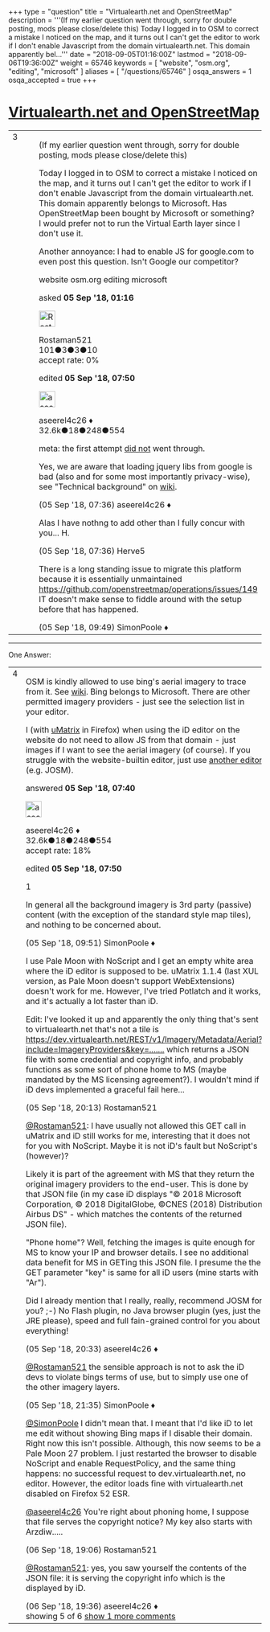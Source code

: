 +++
type = "question"
title = "Virtualearth.net and OpenStreetMap"
description = '''(If my earlier question went through, sorry for double posting, mods please close/delete this) Today I logged in to OSM to correct a mistake I noticed on the map, and it turns out I can&#x27;t get the editor to work if I don&#x27;t enable Javascript from the domain virtualearth.net. This domain apparently bel...'''
date = "2018-09-05T01:16:00Z"
lastmod = "2018-09-06T19:36:00Z"
weight = 65746
keywords = [ "website", "osm.org", "editing", "microsoft" ]
aliases = [ "/questions/65746" ]
osqa_answers = 1
osqa_accepted = true
+++

<div class="headNormal">

# [Virtualearth.net and OpenStreetMap](/questions/65746/virtualearthnet-and-openstreetmap)

</div>

<div id="main-body">

<div id="askform">

<table id="question-table" style="width:100%;">
<colgroup>
<col style="width: 50%" />
<col style="width: 50%" />
</colgroup>
<tbody>
<tr>
<td style="width: 30px; vertical-align: top"><div class="vote-buttons">
<span id="post-65746-upvote" class="ajax-command post-vote up" rel="nofollow" title="I like this post (click again to cancel)"> </span>
<div id="post-65746-score" class="post-score" title="current number of votes">
3
</div>
<span id="post-65746-downvote" class="ajax-command post-vote down" rel="nofollow" title="I dont like this post (click again to cancel)"> </span> <span id="favorite-mark" class="ajax-command favorite-mark" rel="nofollow" title="mark/unmark this question as favorite (click again to cancel)"> </span>
<div id="favorite-count" class="favorite-count">
&#10;</div>
</div></td>
<td><div id="item-right">
<div class="question-body">
<p>(If my earlier question went through, sorry for double posting, mods please close/delete this)</p>
<p>Today I logged in to OSM to correct a mistake I noticed on the map, and it turns out I can't get the editor to work if I don't enable Javascript from the domain virtualearth.net. This domain apparently belongs to Microsoft. Has OpenStreetMap been bought by Microsoft or something? I would prefer not to run the Virtual Earth layer since I don't use it.</p>
<p><span class="small">Another annoyance: I had to enable JS for google.com to even post this question. Isn't Google our competitor?</span></p>
</div>
<div id="question-tags" class="tags-container tags">
<span class="post-tag tag-link-website" rel="tag" title="see questions tagged &#39;website&#39;">website</span> <span class="post-tag tag-link-osm.org" rel="tag" title="see questions tagged &#39;osm.org&#39;">osm.org</span> <span class="post-tag tag-link-editing" rel="tag" title="see questions tagged &#39;editing&#39;">editing</span> <span class="post-tag tag-link-microsoft" rel="tag" title="see questions tagged &#39;microsoft&#39;">microsoft</span>
</div>
<div id="question-controls" class="post-controls">
&#10;</div>
<div class="post-update-info-container">
<div class="post-update-info post-update-info-user">
<p>asked <strong>05 Sep '18, 01:16</strong></p>
<img src="https://secure.gravatar.com/avatar/a453d00f929ef39c930dd8a7aa8bc41b?s=32&amp;d=identicon&amp;r=g" class="gravatar" width="32" height="32" alt="Rostaman521&#39;s gravatar image" />
<p><span>Rostaman521</span><br />
<span class="score" title="101 reputation points">101</span><span title="3 badges"><span class="badge1">●</span><span class="badgecount">3</span></span><span title="3 badges"><span class="silver">●</span><span class="badgecount">3</span></span><span title="10 badges"><span class="bronze">●</span><span class="badgecount">10</span></span><br />
<span class="accept_rate" title="Rate of the user&#39;s accepted answers">accept rate:</span> <span title="Rostaman521 has no accepted answers">0%</span></p>
</div>
<div class="post-update-info post-update-info-edited">
<p><span> edited <strong>05 Sep '18, 07:50</strong> </span></p>
<img src="https://secure.gravatar.com/avatar/66f0dc05b44574e3894be07b0b37cf37?s=32&amp;d=identicon&amp;r=g" class="gravatar" width="32" height="32" alt="aseerel4c26&#39;s gravatar image" />
<p><span>aseerel4c26 ♦</span><br />
<span class="score" title="32615 reputation points"><span>32.6k</span></span><span title="18 badges"><span class="badge1">●</span><span class="badgecount">18</span></span><span title="248 badges"><span class="silver">●</span><span class="badgecount">248</span></span><span title="554 badges"><span class="bronze">●</span><span class="badgecount">554</span></span></p>
</div>
</div>
<div id="comments-container-65746" class="comments-container">
<span id="65749"></span>
<div id="comment-65749" class="comment">
<div id="post-65749-score" class="comment-score">
&#10;</div>
<div class="comment-text">
<p>meta: the first attempt <a href="https://help.openstreetmap.org/users/15628/rostaman521/recent/">did not</a> went through.</p>
<p>Yes, we are aware that loading jquery libs from google is bad (also and for some most importantly privacy-wise), see "Technical background" on <a href="https://wiki.openstreetmap.org/wiki/Help.openstreetmap.org">wiki</a>.</p>
</div>
<div id="comment-65749-info" class="comment-info">
<span class="comment-age">(05 Sep '18, 07:36)</span> <span class="comment-user userinfo">aseerel4c26 ♦</span>
</div>
</div>
<span id="65750"></span>
<div id="comment-65750" class="comment">
<div id="post-65750-score" class="comment-score">
&#10;</div>
<div class="comment-text">
<p>Alas I have nothng to add other than I fully concur with you... H.</p>
</div>
<div id="comment-65750-info" class="comment-info">
<span class="comment-age">(05 Sep '18, 07:36)</span> <span class="comment-user userinfo">Herve5</span>
</div>
</div>
<span id="65753"></span>
<div id="comment-65753" class="comment">
<div id="post-65753-score" class="comment-score">
&#10;</div>
<div class="comment-text">
<p>There is a long standing issue to migrate this platform because it is essentially unmaintained <a href="https://github.com/openstreetmap/operations/issues/149">https://github.com/openstreetmap/operations/issues/149</a> IT doesn't make sense to fiddle around with the setup before that has happened.</p>
</div>
<div id="comment-65753-info" class="comment-info">
<span class="comment-age">(05 Sep '18, 09:49)</span> <span class="comment-user userinfo">SimonPoole ♦</span>
</div>
</div>
</div>
<div id="comment-tools-65746" class="comment-tools">
&#10;</div>
<div class="clear">
&#10;</div>
<div id="comment-65746-form-container" class="comment-form-container">
&#10;</div>
<div class="clear">
&#10;</div>
</div></td>
</tr>
</tbody>
</table>

------------------------------------------------------------------------

<div class="tabBar">

<span id="sort-top"></span>

<div class="headQuestions">

One Answer:

</div>

</div>

<span id="65751"></span>

<div id="answer-container-65751" class="answer accepted-answer">

<table style="width:100%;">
<colgroup>
<col style="width: 50%" />
<col style="width: 50%" />
</colgroup>
<tbody>
<tr>
<td style="width: 30px; vertical-align: top"><div class="vote-buttons">
<span id="post-65751-upvote" class="ajax-command post-vote up" rel="nofollow" title="I like this post (click again to cancel)"> </span>
<div id="post-65751-score" class="post-score" title="current number of votes">
4
</div>
<span id="post-65751-downvote" class="ajax-command post-vote down" rel="nofollow" title="I dont like this post (click again to cancel)"> </span> <span class="accept-answer on" rel="nofollow" title="Rostaman521 has selected this answer as the correct answer"> </span>
</div></td>
<td><div class="item-right">
<div class="answer-body">
<p>OSM is kindly allowed to use bing's aerial imagery to trace from it. See <a href="https://wiki.openstreetmap.org/Bing_Aerial_Imagery">wiki</a>. Bing belongs to Microsoft. There are other permitted imagery providers - just see the selection list in your editor.</p>
<p>I (with <a href="https://github.com/gorhill/uMatrix">uMatrix</a> in Firefox) when using the iD editor on the website do not need to allow JS from that domain - just images if I want to see the aerial imagery (of course). If you struggle with the website-builtin editor, just use <a href="https://wiki.openstreetmap.org/wiki/Editors">another editor</a> (e.g. JOSM).</p>
</div>
<div class="answer-controls post-controls">
&#10;</div>
<div class="post-update-info-container">
<div class="post-update-info post-update-info-user">
<p>answered <strong>05 Sep '18, 07:40</strong></p>
<img src="https://secure.gravatar.com/avatar/66f0dc05b44574e3894be07b0b37cf37?s=32&amp;d=identicon&amp;r=g" class="gravatar" width="32" height="32" alt="aseerel4c26&#39;s gravatar image" />
<p><span>aseerel4c26 ♦</span><br />
<span class="score" title="32615 reputation points"><span>32.6k</span></span><span title="18 badges"><span class="badge1">●</span><span class="badgecount">18</span></span><span title="248 badges"><span class="silver">●</span><span class="badgecount">248</span></span><span title="554 badges"><span class="bronze">●</span><span class="badgecount">554</span></span><br />
<span class="accept_rate" title="Rate of the user&#39;s accepted answers">accept rate:</span> <span title="aseerel4c26 has 169 accepted answers">18%</span></p>
</div>
<div class="post-update-info post-update-info-edited">
<p><span> edited <strong>05 Sep '18, 07:50</strong> </span></p>
</div>
</div>
<div id="comments-container-65751" class="comments-container">
<span id="65754"></span>
<div id="comment-65754" class="comment">
<div id="post-65754-score" class="comment-score">
1
</div>
<div class="comment-text">
<p>In general all the background imagery is 3rd party (passive) content (with the exception of the standard style map tiles), and nothing to be concerned about.</p>
</div>
<div id="comment-65754-info" class="comment-info">
<span class="comment-age">(05 Sep '18, 09:51)</span> <span class="comment-user userinfo">SimonPoole ♦</span>
</div>
</div>
<span id="65768"></span>
<div id="comment-65768" class="comment">
<div id="post-65768-score" class="comment-score">
&#10;</div>
<div class="comment-text">
<p>I use Pale Moon with NoScript and I get an empty white area where the iD editor is supposed to be. uMatrix 1.1.4 (last XUL version, as Pale Moon doesn't support WebExtensions) doesn't work for me. However, I've tried Potlatch and it works, and it's actually a lot faster than iD.</p>
<p>Edit: I've looked it up and apparently the only thing that's sent to virtualearth.net that's not a tile is <a href="https://dev.virtualearth.net/REST/v1/Imagery/Metadata/Aerial?include=ImageryProviders&amp;key=.......">https://dev.virtualearth.net/REST/v1/Imagery/Metadata/Aerial?include=ImageryProviders&amp;key=.......</a> which returns a JSON file with some credential and copyright info, and probably functions as some sort of phone home to MS (maybe mandated by the MS licensing agreement?). I wouldn't mind if iD devs implemented a graceful fail here...</p>
</div>
<div id="comment-65768-info" class="comment-info">
<span class="comment-age">(05 Sep '18, 20:13)</span> <span class="comment-user userinfo">Rostaman521</span>
</div>
</div>
<span id="65769"></span>
<div id="comment-65769" class="comment">
<div id="post-65769-score" class="comment-score">
&#10;</div>
<div class="comment-text">
<p><a href="https://help.openstreetmap.org/users/15628/rostaman521"></a><a href="https://help.openstreetmap.org/users/15628/rostaman521">@Rostaman521</a>: I have usually not allowed this GET call in uMatrix and iD still works for me, interesting that it does not for you with NoScript. Maybe it is not iD's fault but NoScript's (however)?</p>
<p>Likely it is part of the agreement with MS that they return the original imagery providers to the end-user. This is done by that JSON file (in my case iD displays "© 2018 Microsoft Corporation, © 2018 DigitalGlobe, ©CNES (2018) Distribution Airbus DS" - which matches the contents of the returned JSON file).</p>
<p>"Phone home"? Well, fetching the images is quite enough for MS to know your IP and browser details. I see no additional data benefit for MS in GETing this JSON file. I presume the the GET parameter "key" is same for all iD users (mine starts with "Ar").</p>
<p>Did I already mention that I really, really, recommend JOSM for you? ;-) No Flash plugin, no Java browser plugin (yes, just the JRE please), speed and full fain-grained control for you about everything!</p>
</div>
<div id="comment-65769-info" class="comment-info">
<span class="comment-age">(05 Sep '18, 20:33)</span> <span class="comment-user userinfo">aseerel4c26 ♦</span>
</div>
</div>
<span id="65770"></span>
<div id="comment-65770" class="comment">
<div id="post-65770-score" class="comment-score">
&#10;</div>
<div class="comment-text">
<p><a href="https://help.openstreetmap.org/users/15628/rostaman521">@Rostaman521</a> the sensible approach is not to ask the iD devs to violate bings terms of use, but to simply use one of the other imagery layers.</p>
</div>
<div id="comment-65770-info" class="comment-info">
<span class="comment-age">(05 Sep '18, 21:35)</span> <span class="comment-user userinfo">SimonPoole ♦</span>
</div>
</div>
<span id="65787"></span>
<div id="comment-65787" class="comment">
<div id="post-65787-score" class="comment-score">
&#10;</div>
<div class="comment-text">
<p><a href="https://help.openstreetmap.org/users/2053/simonpoole">@SimonPoole</a> I didn't mean that. I meant that I'd like iD to let me edit without showing Bing maps if I disable their domain. Right now this isn't possible. Although, this now seems to be a Pale Moon 27 problem. I just restarted the browser to disable NoScript and enable RequestPolicy, and the same thing happens: no successful request to dev.virtualearth.net, no editor. However, the editor loads fine with virtualearth.net disabled on Firefox 52 ESR.</p>
<p><a href="https://help.openstreetmap.org/users/5179/aseerel4c26">@aseerel4c26</a> You're right about phoning home, I suppose that file serves the copyright notice? My key also starts with Arzdiw.....</p>
</div>
<div id="comment-65787-info" class="comment-info">
<span class="comment-age">(06 Sep '18, 19:06)</span> <span class="comment-user userinfo">Rostaman521</span>
</div>
</div>
<span id="65788"></span>
<div id="comment-65788" class="comment not_top_scorer">
<div id="post-65788-score" class="comment-score">
&#10;</div>
<div class="comment-text">
<p><a href="https://help.openstreetmap.org/users/15628/rostaman521">@Rostaman521</a>: yes, you saw yourself the contents of the JSON file: it is serving the copyright info which is the displayed by iD.</p>
</div>
<div id="comment-65788-info" class="comment-info">
<span class="comment-age">(06 Sep '18, 19:36)</span> <span class="comment-user userinfo">aseerel4c26 ♦</span>
</div>
</div>
</div>
<div id="comment-tools-65751" class="comment-tools">
<span class="comments-showing"> showing 5 of 6 </span> <a href="#" class="show-all-comments-link">show 1 more comments</a>
</div>
<div class="clear">
&#10;</div>
<div id="comment-65751-form-container" class="comment-form-container">
&#10;</div>
<div class="clear">
&#10;</div>
</div></td>
</tr>
</tbody>
</table>

</div>

<div class="paginator-container-left">

</div>

</div>

</div>


